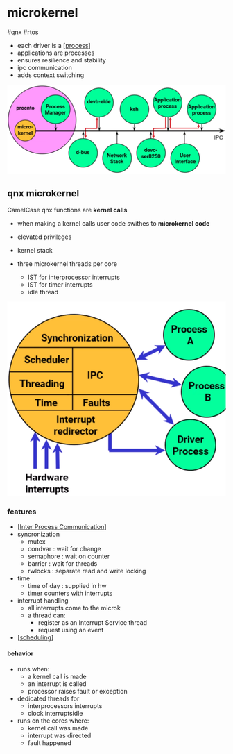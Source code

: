 # microkernel

#qnx #rtos   

- each driver is a [[process]]
- applications are processes  
- ensures resilience and stability 
- ipc communication 
- adds context switching

![qnc microkernel](microk.png)

## qnx microkernel

CamelCase qnx functions are **kernel calls** 

- when making a kernel calls user code swithes to **microkernel code**
- elevated privileges
- kernel stack

- three microkernel threads per core 
    - IST for interprocessor  interrupts
    - IST for timer interrupts 
    - idle thread

![qnx microkernel features](image.png)

### features
- [[Inter Process Communication]]
- syncronization
  - mutex
  - condvar  : wait for change
  - semaphore : wait on counter
  - barrier : wait for threads
  - rwlocks : separate read and write locking
- time 
  - time of day : supplied in hw 
  - timer counters with interrupts
- interrupt handling
  - all interrupts come to the microk
  - a thread can:
    - register as an Interrupt Service thread
    - request using an event
- [[scheduling]]

#### behavior
- runs when:
  - a kernel call is made
  - an interrupt is called
  - processor raises fault or exception
- dedicated threads for
  - interprocessors interrupts
  - clock interruptsidle
- runs on the cores where:
  - kernel call was made
  - interrupt was directed
  - fault happened

[//begin]: # "Autogenerated link references for markdown compatibility"
[process]: process.md "process"
[Inter Process Communication]: <Inter Process Communication.md> "Inter Process Communication"
[scheduling]: scheduling.md "scheduling"
[//end]: # "Autogenerated link references"

